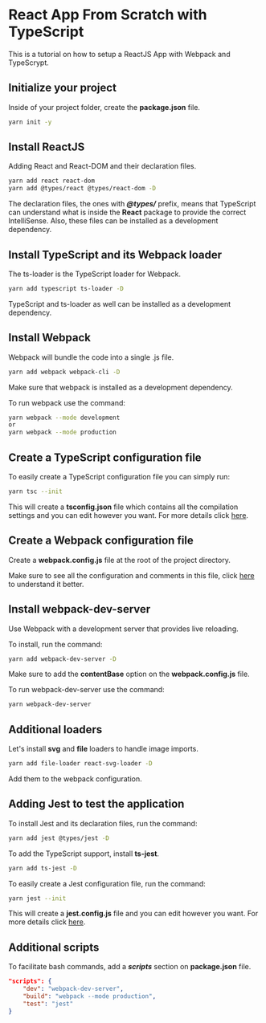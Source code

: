 # React App From Scratch with TypeScript
This is a tutorial on how to setup a ReactJS App with Webpack and TypeScrypt.

## Initialize your project
Inside of your project folder, create the **package.json** file.

```bash
yarn init -y
```

## Install ReactJS
Adding React and React-DOM and their declaration files.

```bash
yarn add react react-dom
yarn add @types/react @types/react-dom -D
```

The declaration files, the ones with ***@types/*** prefix, means that TypeScript can understand what is inside the **React** package to provide the correct IntelliSense. Also, these files can be installed as a development dependency.

## Install TypeScript and its Webpack loader
The ts-loader is the TypeScript loader for Webpack.

```bash
yarn add typescript ts-loader -D
```

TypeScript and ts-loader as well can be installed as a development dependency.

## Install Webpack
Webpack will bundle the code into a single .js file.

```bash
yarn add webpack webpack-cli -D
```
Make sure that webpack is installed as a development dependency.

To run webpack use the command:
```bash
yarn webpack --mode development
or
yarn webpack --mode production
```

## Create a TypeScript configuration file
To easily create a TypeScript configuration file you can simply run:

```bash
yarn tsc --init
```

This will create a **tsconfig.json** file which contains all the compilation settings and you can edit however you want.
For more details click [here](https://www.typescriptlang.org/docs/handbook/tsconfig-json.html).

## Create a Webpack configuration file
Create a **webpack.config.js** file at the root of the project directory.

Make sure to see all the configuration and comments in this file, click [here](https://webpack.js.org/configuration/) to understand it better.

## Install webpack-dev-server
Use Webpack with a development server that provides live reloading.

To install, run the command:
```bash
yarn add webpack-dev-server -D
```
Make sure to add the **contentBase** option on the **webpack.config.js** file.

To run webpack-dev-server use the command:
```bash
yarn webpack-dev-server
```
## Additional loaders
Let's install **svg** and **file** loaders to handle image imports.

```bash
yarn add file-loader react-svg-loader -D
```

Add them to the webpack configuration.

## Adding Jest to test the application
To install Jest and its declaration files, run the command:

```bash
yarn add jest @types/jest -D
```

To add the TypeScript support, install **ts-jest**.

```bash
yarn add ts-jest -D
```

To easily create a Jest configuration file, run the command:

```bash
yarn jest --init
```

This will create a **jest.config.js** file and you can edit however you want.
For more details click [here](https://jestjs.io/docs/en/configuration).

## Additional scripts
To facilitate bash commands, add a ***scripts*** section on **package.json** file.

```json
"scripts": {
    "dev": "webpack-dev-server",
    "build": "webpack --mode production",
    "test": "jest"
}
```
